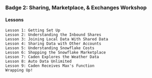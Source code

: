### Badge 2: Sharing, Marketplace, & Exchanges Workshop

#### Lessons
	Lesson 1: Getting Set Up
    Lesson 2: Understanding the Inbound Shares
    Lesson 3: Joining Local Data With Shared Data
    Lesson 4: Sharing Data with Other Accounts
    Lesson 5: Understanding Snowflake Costs
    Lesson 6: Shopping the Snowflake Marketplace
    Lesson 7: Caden Explores the Weather Data
    Lesson 8: Auto Data Unlimited
    Lesson 9: Caden Receives Max's Function
    Wrapping Up!